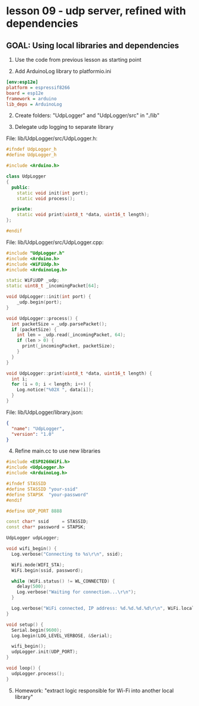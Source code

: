# lesson 09 - udp server, refined with dependencies

## GOAL: Using local libraries and dependencies

1. Use the code from previous lesson as starting point

2. Add ArduinoLog library to platformio.ini

```ini
[env:esp12e]
platform = espressif8266
board = esp12e
framework = arduino
lib_deps = ArduinoLog
```

2. Create folders: "UdpLogger" and "UdpLogger/src" in "./lib"

3. Delegate udp logging to separate library
   
  File: lib/UdpLogger/src/UdpLogger.h:
  
```cpp
#ifndef UdpLogger_h
#define UdpLogger_h

#include <Arduino.h>

class UdpLogger
{
  public:
    static void init(int port);
    static void process();

  private:
    static void print(uint8_t *data, uint16_t length);
};

#endif
```

File: lib/UdpLogger/src/UdpLogger.cpp:
```cpp
#include "UdpLogger.h"
#include <Arduino.h>
#include <WiFiUdp.h>
#include <ArduinoLog.h>

static WiFiUDP _udp;
static uint8_t _incomingPacket[64];

void UdpLogger::init(int port) {
	_udp.begin(port);
}

void UdpLogger::process() {
  int packetSize = _udp.parsePacket();
  if (packetSize) {
    int len = _udp.read(_incomingPacket, 64);
    if (len > 0) {
      print(_incomingPacket, packetSize);
    }
  }
}

void UdpLogger::print(uint8_t *data, uint16_t length) {
  int i;
  for (i = 0; i < length; i++) {
	Log.notice("%02X ", data[i]);
  }
}
```

File: lib/UdpLogger/library.json:
```json
{
  "name": "UdpLogger",
  "version": "1.0"
}
```


4. Refine main.cc to use new libraries

```cpp
#include <ESP8266WiFi.h>
#include <UdpLogger.h>
#include <ArduinoLog.h>

#ifndef STASSID
#define STASSID "your-ssid"
#define STAPSK  "your-password"
#endif

#define UDP_PORT 8888

const char* ssid     = STASSID;
const char* password = STAPSK;

UdpLogger udpLogger;

void wifi_begin() {
  Log.verbose("Connecting to %s\r\n", ssid);

  WiFi.mode(WIFI_STA);
  WiFi.begin(ssid, password);

  while (WiFi.status() != WL_CONNECTED) {
    delay(500);
    Log.verbose("Waiting for connection...\r\n");
  }

  Log.verbose("WiFi connected, IP address: %d.%d.%d.%d\r\n", WiFi.localIP()[0], WiFi.localIP()[1], WiFi.localIP()[2], WiFi.localIP()[3]);
}

void setup() {
  Serial.begin(9600);
  Log.begin(LOG_LEVEL_VERBOSE, &Serial);

  wifi_begin();
  udpLogger.init(UDP_PORT);
}

void loop() {
  udpLogger.process();
}
```

5. Homework: "extract logic responsible for Wi-Fi into another local library"